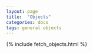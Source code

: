 ```yaml
---
layout: page
title:  "Objects"
categories: docs
tags: general objects
---
```

{% include fetch_objects.html %}
